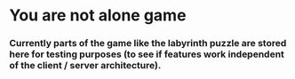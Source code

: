 # You are not alone game

### Currently parts of the game like the labyrinth puzzle are stored here for testing purposes (to see if features work independent of the client / server architecture).